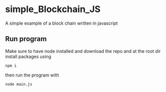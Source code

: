 # simple_Blockchain_JS
A simple example of a block chain written in javascript

## Run program
Make sure to have node installed and download the repo and at the root dir install packages using
```
npm i
```
then run the program with
```
node main.js
```
